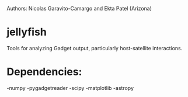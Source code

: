 Authors: Nicolas Garavito-Camargo and Ekta Patel (Arizona)

# jellyfish
Tools for analyzing Gadget output, particularly host-satellite interactions. 

# Dependencies:
-numpy
-pygadgetreader
-scipy
-matplotlib
-astropy

